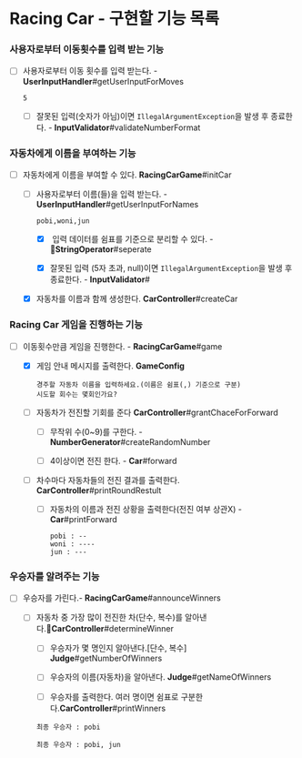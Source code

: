 # Racing Car - 구현할 기능 목록

### **사용자로부터 이동횟수를 입력 받는 기능**

- [ ] 사용자로부터 이동 횟수를 입력 받는다. - **UserInputHandler**#getUserInputForMoves
  
  ```
  5
  ```
  - [ ] 잘못된 입력(숫자가 아님)이면 `IllegalArgumentException`을 발생 후 종료한다. - **InputValidator**#validateNumberFormat

### **자동차에게 이름을 부여하는 기능**

- [ ] 자동차에게 이름을 부여할 수 있다. **RacingCarGame**#initCar
  
  - [ ] 사용자로부터 이름(들)을 입력 받는다. - **UserInputHandler**#getUserInputForNames
    
    ```
    pobi,woni,jun
    ```
    
    - [x]  입력 데이터를 쉼표를 기준으로 분리할 수 있다. - **StringOperator**#seperate
    
    - [x] 잘못된 입력 (5자 초과, null)이면 `IllegalArgumentException`을 발생 후 종료한다. - **InputValidator**#
  
  - [x] 자동차를 이름과 함께 생성한다. **CarController**#createCar

### **Racing Car 게임을 진행하는 기능**

- [ ] 이동횟수만큼 게임을 진행한다. - **RacingCarGame**#game
  
  - [x] 게임 안내 메시지를 출력한다. **GameConfig**
    
    ```
    경주할 자동차 이름을 입력하세요.(이름은 쉼표(,) 기준으로 구분)
    시도할 회수는 몇회인가요?
    ```
  
  - [ ] 자동차가 전진할 기회를 준다 **CarController**#grantChaceForForward
    
    - [ ] 무작위 수(0~9)를 구한다. -**NumberGenerator**#createRandomNumber
    
    - [ ] 4이상이면 전진 한다. - **Car**#forward 
  
  - [ ] 차수마다 자동차들의 전진 결과를 출력한다. **CarController**#printRoundRestult
    
    - [ ] 자동차의 이름과 전진 상황을 출력한다(전진 여부 상관X) - **Car**#printForward
      
      ```
      pobi : --
      woni : ----
      jun : ---
      ```

### **우승자를 알려주는 기능**

- [ ] 우승자를 가린다.- **RacingCarGame**#announceWinners
  
  - [ ] 자동차 중 가장 많이 전진한 차(단수, 복수)를 알아낸다.**CarController**#determineWinner
    
    - [ ] 우승자가 몇 명인지 알아낸다.[단수, 복수] **Judge**#getNumberOfWinners
    
    - [ ] 우승자의 이름(자동차)을 알아낸다. **Judge**#getNameOfWinners
    
    - [ ] 우승자를 출력한다. 여러 명이면 쉼표로 구분한다.**CarController**#printWinners
    
    ```
    최종 우승자 : pobi
    ```
    
    ```
    최종 우승자 : pobi, jun
    ```